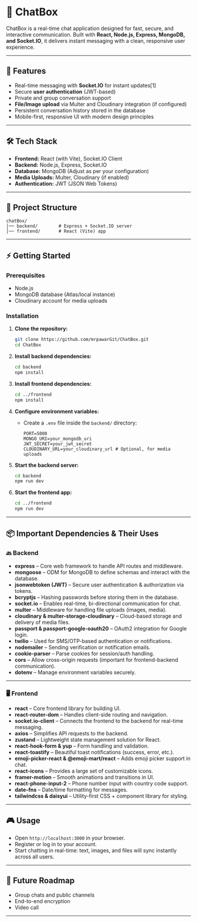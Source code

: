 # 💬 ChatBox

ChatBox is a real-time chat application designed for fast, secure, and interactive communication. Built with **React, Node.js, Express, MongoDB, and Socket.IO**, it delivers instant messaging with a clean, responsive user experience.

***

## 🚀 Features

- Real-time messaging with **Socket.IO** for instant updates[1]
- Secure **user authentication** (JWT-based)
- Private and group conversation support
- **File/Image upload** via Multer and Cloudinary integration (if configured)
- Persistent conversation history stored in the database
- Mobile-first, responsive UI with modern design principles

***

## 🛠 Tech Stack

- **Frontend:** React (with Vite), Socket.IO Client
- **Backend:** Node.js, Express, Socket.IO
- **Database:** MongoDB (Adjust as per your configuration)
- **Media Uploads:** Multer, Cloudinary (if enabled)
- **Authentication:** JWT (JSON Web Tokens)

***

## 📂 Project Structure

```
chatBox/
│── backend/        # Express + Socket.IO server
│── frontend/       # React (Vite) app
```

***

## ⚡ Getting Started

### Prerequisites

- Node.js 
- MongoDB database (Atlas/local instance)
- Cloudinary account for media uploads

### Installation

1. **Clone the repository:**
   ```bash
   git clone https://github.com/mrpawarGit/ChatBox.git
   cd ChatBox
   ```

2. **Install backend dependencies:**
   ```bash
   cd backend
   npm install
   ```

3. **Install frontend dependencies:**
   ```bash
   cd ../frontend
   npm install
   ```

4. **Configure environment variables:**
   - Create a `.env` file inside the `backend/` directory:
     ```
     PORT=5000
     MONGO_URI=your_mongodb_uri
     JWT_SECRET=your_jwt_secret
     CLOUDINARY_URL=your_cloudinary_url # Optional, for media uploads
     ```

5. **Start the backend server:**
   ```bash
   cd backend
   npm run dev
   ```

6. **Start the frontend app:**
   ```bash
   cd ../frontend
   npm run dev
   ```

***

## 📦 Important Dependencies & Their Uses

### 🔙 Backend

* **express** – Core web framework to handle API routes and middleware.
* **mongoose** – ODM for MongoDB to define schemas and interact with the database.
* **jsonwebtoken (JWT)** – Secure user authentication & authorization via tokens.
* **bcryptjs** – Hashing passwords before storing them in the database.
* **socket.io** – Enables real-time, bi-directional communication for chat.
* **multer** – Middleware for handling file uploads (images, media).
* **cloudinary & multer-storage-cloudinary** – Cloud-based storage and delivery of media files.
* **passport & passport-google-oauth20** – OAuth2 integration for Google login.
* **twilio** – Used for SMS/OTP-based authentication or notifications.
* **nodemailer** – Sending verification or notification emails.
* **cookie-parser** – Parse cookies for session/auth handling.
* **cors** – Allow cross-origin requests (important for frontend-backend communication).
* **dotenv** – Manage environment variables securely.

---

### 🖥️ Frontend

* **react** – Core frontend library for building UI.
* **react-router-dom** – Handles client-side routing and navigation.
* **socket.io-client** – Connects the frontend to the backend for real-time messaging.
* **axios** – Simplifies API requests to the backend.
* **zustand** – Lightweight state management solution for React.
* **react-hook-form & yup** – Form handling and validation.
* **react-toastify** – Beautiful toast notifications (success, error, etc.).
* **emoji-picker-react & @emoji-mart/react** – Adds emoji picker support in chat.
* **react-icons** – Provides a large set of customizable icons.
* **framer-motion** – Smooth animations and transitions in UI.
* **react-phone-input-2** – Phone number input with country code support.
* **date-fns** – Date/time formatting for messages.
* **tailwindcss & daisyui** – Utility-first CSS + component library for styling.

***

## 🎮 Usage

- Open `http://localhost:3000` in your browser.
- Register or log in to your account.
- Start chatting in real-time: text, images, and files will sync instantly across all users.

***

## 🔮 Future Roadmap

- Group chats and public channels
- End-to-end encryption
- Video call

---
